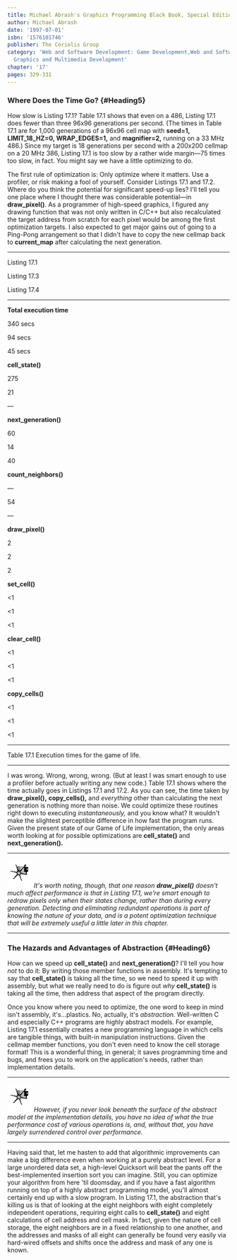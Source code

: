 ```yaml
---
title: Michael Abrash's Graphics Programming Black Book, Special Edition
author: Michael Abrash
date: '1997-07-01'
isbn: '1576101746'
publisher: The Coriolis Group
category: 'Web and Software Development: Game Development,Web and Software Development:
  Graphics and Multimedia Development'
chapter: '17'
pages: 329-331
---
```


### Where Does the Time Go? {#Heading5}

How slow is Listing 17.1? Table 17.1 shows that even on a 486, Listing
17.1 does fewer than three 96x96 generations per second. (The times in
Table 17.1 are for 1,000 generations of a 96x96 cell map with **seed=1,
LIMIT\_18\_HZ=0, WRAP\_EDGES=1,** and **magnifier=2,** running on a 33
MHz 486.) Since my target is 18 generations per second with a 200x200
cellmap on a 20 MHz 386, Listing 17.1 is too slow by a rather wide
margin—75 times too slow, in fact. You might say we have a little
optimizing to do.

The first rule of optimization is: Only optimize where it matters. Use a
profiler, or risk making a fool of yourself. Consider Listings 17.1 and
17.2. Where do you think the potential for significant speed-up lies?
I'll tell you one place where I thought there was considerable
potential—in **draw\_pixel()**. As a programmer of high-speed graphics,
I figured any drawing function that was not only written in C/C++ but
also recalculated the target address from scratch for each pixel would
be among the first optimization targets. I also expected to get major
gains out of going to a Ping-Pong arrangement so that I didn't have to
copy the new cellmap back to **current\_map** after calculating the next
generation.

* * * * *

Listing 17.1

Listing 17.3

Listing 17.4

* * * * *

**Total execution time**

340 secs

94 secs

45 secs

**cell\_state()**

275

21

—

**next\_generation()**

60

14

40

**count\_neighbors()**

—

54

—

**draw\_pixel()**

2

2

2

**set\_cell()**

\<1

\<1

\<1

**clear\_cell()**

\<1

\<1

\<1

**copy\_cells()**

\<1

\<1

\<1

* * * * *

Table 17.1 Execution times for the game of life.

* * * * *

I was wrong. Wrong, wrong, wrong. (But at least I was smart enough to
use a profiler before actually writing any new code.) Table 17.1 shows
where the time actually goes in Listings 17.1 and 17.2. As you can see,
the time taken by **draw\_pixel(),** **copy\_cells(),** and *everything*
other than calculating the next generation is nothing more than noise.
We could optimize these routines right down to executing
*instantaneously,* and you know what? It wouldn't make the slightest
perceptible difference in how fast the program runs. Given the present
state of our Game of Life implementation, the only areas worth looking
at for possible optimizations are **cell\_state()** and
**next\_generation().**

  ------------------- ---------------------------------------------------------------------------------------------------------------------------------------------------------------------------------------------------------------------------------------------------------------------------------------------------------------------------------------------------------------------------------------------------------------------------------
  ![](images/i.jpg)   *It's worth noting, though, that one reason **draw\_pixel()** doesn't much affect performance is that in Listing 17.1, we're smart enough to redraw pixels only when their states change, rather than during every generation. Detecting and eliminating redundant operations is part of knowing the nature of your data, and is a potent optimization technique that will be extremely useful a little later in this chapter.*
  ------------------- ---------------------------------------------------------------------------------------------------------------------------------------------------------------------------------------------------------------------------------------------------------------------------------------------------------------------------------------------------------------------------------------------------------------------------------

### The Hazards and Advantages of Abstraction {#Heading6}

How can we speed up **cell\_state()** and **next\_generation()**? I'll
tell you how *not* to do it: By writing those member functions in
assembly. It's tempting to say that **cell\_state()** is taking all the
time, so we need to speed it up with assembly, but what we really need
to do is figure out *why* **cell\_state()** is taking all the time, then
address that aspect of the program directly.

Once you know where you need to optimize, the one word to keep in mind
isn't assembly, it's...plastics. No, actually, it's *abstraction.*
Well-written C and especially C++ programs are highly abstract models.
For example, Listing 17.1 essentially creates a new programming language
in which cells are tangible things, with built-in manipulation
instructions. Given the cellmap member functions, you don't even need to
know the cell storage format! This is a wonderful thing, in general; it
saves programming time and bugs, and frees you to work on the
application's needs, rather than implementation details.

  ------------------- ----------------------------------------------------------------------------------------------------------------------------------------------------------------------------------------------------------------------------------------------------------------
  ![](images/i.jpg)   *However, if you never look beneath the surface of the abstract model at the implementation details, you have no idea of what the true performance cost of various operations* *is, and, without that, you have largely surrendered control over performance.*
  ------------------- ----------------------------------------------------------------------------------------------------------------------------------------------------------------------------------------------------------------------------------------------------------------

Having said that, let me hasten to add that algorithmic improvements can
make a big difference even when working at a purely abstract level. For
a large unordered data set, a high-level Quicksort will beat the pants
off the best-implemented insertion sort you can imagine. Still, you can
optimize your algorithm from here 'til doomsday, and if you have a fast
algorithm running on top of a highly abstract programming model, you'll
almost certainly end up with a slow program. In Listing 17.1, the
abstraction that's killing us is that of looking at the eight neighbors
with eight completely independent operations, requiring eight calls to
**cell\_state()** and eight calculations of cell address and cell mask.
In fact, given the nature of cell storage, the eight neighbors are in a
fixed relationship to one another, and the addresses and masks of all
eight can generally be found very easily via hard-wired offsets and
shifts once the address and mask of any one is known.